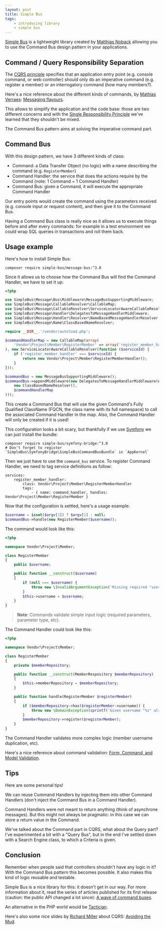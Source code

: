 ```yaml
---
layout: post
title: Simple Bus
tags:
    - introducing library
    - simple bus
---
```


[Simple Bus](http://simplebus.github.io/MessageBus/) is a lightweight library
created by [Matthias Noback](https://twitter.com/matthiasnoback) allowing you to
use the Command Bus design pattern in your applications.

## Command / Query Responsibility Separation

The [CQRS principle](http://martinfowler.com/bliki/CQRS.html) specifies that an
application entry point (e.g. console command, or web controller) should only do
an imperative command (e.g. register a member) or an interrogatory command (how many members?).

Here's a nice reference about the different kinds of commands, by
[Mathias Verraes](https://twitter.com/mathiasverraes): [Messaging flavours](http://verraes.net/2015/01/messaging-flavours/).

This allows to simplify the application and the code base: those are two different
concerns and with the [Single Responsibility Principle](http://www.objectmentor.com/resources/articles/srp.pdf)
we've learned that they shouldn't be mixed.

The Command Bus pattern aims at solving the imperative command part.

## Command Bus

With this design pattern, we have 3 different kinds of class:

* Command: a Data Transfer Object (no logic) with a name describing the command (e.g. `RegisterMember`)
* Command Handler: the service that does the actions require by the Command (note: 1 Command =  1 Command Handler)
* Command Bus: given a Command, it will execute the appropriate Command Handler

Our entry points would create the command using the parameters received
(e.g. console input or request content), and then give it to the Command Bus.

Having a Command Bus class is really nice as it allows us to execute things before and
after every commands: for example in a test environment we could wrap SQL queries in transactions
and roll them back.

## Usage example

Here's how to install Simple Bus:

    composer require simple-bus/message-bus:^3.0

Since it allows us to choose how the Command Bus will find the Command Handler, we
have to set it up:

```php
<?php

use SimpleBus\Message\Bus\Middleware\MessageBusSupportingMiddleware;
use SimpleBus\Message\CallableResolver\CallableMap;
use SimpleBus\Message\CallableResolver\ServiceLocatorAwareCallableResolver;
use SimpleBus\Message\Handler\DelegatesToMessageHandlerMiddleware;
use SimpleBus\Message\Handler\Resolver\NameBasedMessageHandlerResolver;
use SimpleBus\Message\Name\ClassBasedNameResolver;

require __DIR__.'/vendor/autoload.php';

$commandHandlerMap = new CallableMap(array(
    'Vendor\Project\Member\RegisterMember' => array('register_member_handler', 'handle'),
), new ServiceLocatorAwareCallableResolver(function ($serviceId) {
    if ('register_member_handler' === $serviceId) {
        return new Vendor\Project\Member\RegisterMemberHandler();
    }
}));

$commandBus = new MessageBusSupportingMiddleware();
$commandBus->appendMiddleware(new DelegatesToMessageHandlerMiddleware(new NameBasedMessageHandlerResolver(
    new ClassBasedNameResolver(),
    $commandHandlerMap
)));
```

This create a Command Bus that will use the given Command's Fully Qualified ClassName
(FQCN, the class name with its full namespace) to call the associated Command Handler
in the map. Also, the Command Handler will only be created if it is used!

This configuration looks a bit scary, but thankfully if we use [Symfony](http://symfony.com/)
we can just install the bundle:

    composer require simple-bus/symfony-bridge:^3.0
    # Don't forget to register `SimpleBus\SymfonyBridge\SimpleBusCommandBusBundle` in `AppKernel`

Then we just have to use the `command_bus` service. To register Command Handler, we
need to tag service definitions as follow:

```
services:
    register_member_handler:
        class: Vendor\Project\Member\RegisterMemberHandler
        tags:
            - { name: command_handler, handles: Vendor\Project\Member\RegisterMember }
```

Now that the configuration is settled, here's a usage example:

```php
$username = isset($argv[1]) ? $argv[1] : null;
$commandBus->handle(new RegisterMember($username));
```

The command would look like this:

```php
<?php

namespace Vendor\Project\Member;

class RegisterMember
{
    public $username;

    public function __construct($username)
    {
        if (null === $username) {
            throw new \InvalidArgumentException('Missing required "username" parameter');
        }
        $this->username = $username;
    }
}
```

> **Note**: Commands validate simple input logic (required parameters, parameter type, etc).

The Command Handler could look like this:

```php
<?php

namespace Vendor\Project\Member;

class RegisterMember
{
    private $memberRepository;

    public function __construct(MemberRespository $memberRepository)
    {
        $this->memberRepository = $memberRepository;
    }

    public function handle(RegisterMember $registerMember)
    {
        if ($memberRepository->has($registerMember->username)) {
            throw new \DomainException(sprintf('Given username "%s" already exists, and duplicates are not allowed', $registerMember->username));
        }
        $memberRepository->register($registerMember);
    }
}
```

The Command Handler validates more complex logic (member username duplication, etc).

Here's a nice reference about command validation: [Form, Command, and Model Validation](http://verraes.net/2015/02/form-command-model-validation/).

## Tips

Here are some personal tips!

We can reuse Command Handlers by injecting them into other Command Handlers
(don't inject the Command Bus in a Command Handler).

Command Handlers were not meant to return anything (think of asynchrone messages).
But this might not always be pragmatic: in this case we can store a return value in the Command.

We've talked about the Command part in CQRS, what about the Query part?
I've experimented a bit with a "Query Bus", but in the end I've settled down with
a Search Engine class, to which a Criteria is given.

## Conclusion

Remember when people said that controllers shouldn't have any logic in it?
With the Command Bus pattern this becomes possible.
It also makes this kind of logic reusable and testable.

Simple Bus is a nice library for this: it doesn't get in our way.
For more information about it, read the series of articles published for its first release
(caution: the public API changed a lot since): [A wave of command buses](http://php-and-symfony.matthiasnoback.nl/tags/SimpleBus/).

An alternative in the PHP world would be [Tactician](http://tactician.thephpleague.com/).

Here's also some nice slides by [Richard Miller](https://twitter.com/mr_r_miller)
about CQRS: [Avoiding the Mud](https://speakerdeck.com/richardmiller/avoiding-the-mud).
